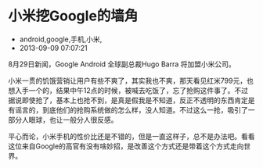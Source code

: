 # 小米挖Google的墙角
- android,google,手机,小米,
- 2013-09-09 07:07:21


<p>8月29日新闻，Google Android 全球副总裁Hugo Barra 将加盟小米公司。</p>
<p>小米一贯的饥饿营销让用户有些不爽了，其实我也不爽，那天看见红米799元，也想入手一个的，结果中午12点的时候，被喊去吃饭了，忘了抢购这件事了。不过据说即使抢了，基本上也抢不到，是真是假我是不知道，反正不透明的东西肯定是有谣言的，到底他们的抢购系统做的怎么样，没人知道。不过这么一抢，吸引了一部分人眼球，也让一般分人很反感。</p>
<p>平心而论，小米手机的性价比还是不错的，但是一直这样子，总不是办法吧。看看这位来自Google的高官有没有啥妙招，是改善这个方式还是带着这个方式走向世界。</p>
